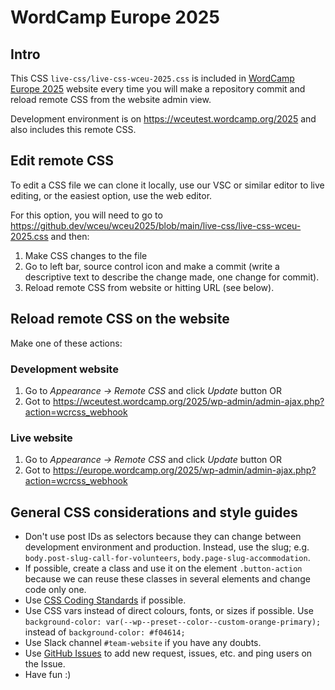 # WordCamp Europe 2025

## Intro
This CSS `live-css/live-css-wceu-2025.css` is included in [WordCamp Europe 2025](https://europe.wordcamp.org/2025/ "Live WordCamp 2025 website") website every time you will make a repository commit and reload remote CSS from the website admin view.

Development environment is on https://wceutest.wordcamp.org/2025 and also includes
this remote CSS.

## Edit remote CSS
To edit a CSS file we can clone it locally, use our VSC or similar editor to live editing, or the easiest option, use the web editor.

For this option, you will need to go to https://github.dev/wceu/wceu2025/blob/main/live-css/live-css-wceu-2025.css and then:

1. Make CSS changes to the file
2. Go to left bar, source control icon and make a commit (write a descriptive text to describe the change made, one change for commit).
3. Reload remote CSS from website or hitting URL (see below).

## Reload remote CSS on the website
Make one of these actions:

### Development website
1. Go to *Appearance -> Remote CSS* and click *Update* button OR
2. Got to https://wceutest.wordcamp.org/2025/wp-admin/admin-ajax.php?action=wcrcss_webhook

### Live website
1. Go to *Appearance -> Remote CSS* and click *Update* button OR
2. Got to https://europe.wordcamp.org/2025/wp-admin/admin-ajax.php?action=wcrcss_webhook

## General CSS considerations and style guides

* Don't use post IDs as selectors because they can change between development environment and production. Instead, use the slug; e.g. `body.post-slug-call-for-volunteers`, `body.page-slug-accommodation`.
* If possible, create a class and use it on the element `.button-action` because we can reuse these classes in several elements and change code only one.
* Use [CSS Coding Standards](https://developer.wordpress.org/coding-standards/wordpress-coding-standards/css/ "") if possible.
* Use CSS vars instead of direct colours, fonts, or sizes if possible. Use `background-color: var(--wp--preset--color--custom-orange-primary);` instead of `background-color: #f04614;`
* Use Slack channel `#team-website` if you have any doubts.
* Use [GitHub Issues](https://github.com/wceu/wceu2025/issues) to add new request, issues, etc. and ping users on the Issue.
* Have fun :)